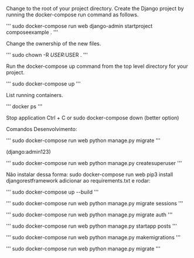 Change to the root of your project directory.
Create the Django project by running the docker-compose run command as follows.

'''
sudo docker-compose run web django-admin startproject composeexample .
'''

Change the ownership of the new files.

'''
sudo chown -R $USER:$USER .
'''

Run the docker-compose up command from the top level directory for your project.

'''
sudo docker-compose up
'''

List running containers.

'''
docker ps
'''

Stop application Ctrl + C or sudo docker-compose down (better option)


Comandos Desenvolvimento:

'''
sudo docker-compose run web python manage.py migrate
'''

(django:admin123)

'''
sudo docker-compose run web python manage.py createsuperuser
'''

Não instalar dessa forma: sudo docker-compose run web pip3 install djangorestframework 
adicionar ao requirements.txt e rodar:

'''
sudo docker-compose up --build
'''

'''
sudo docker-compose run web python manage.py migrate sessions
'''

'''
sudo docker-compose run web python manage.py migrate auth
'''

'''
sudo docker-compose run web python manage.py startapp posts
'''

'''
sudo docker-compose run web python manage.py makemigrations
'''

'''
sudo docker-compose run web python manage.py migrate
'''